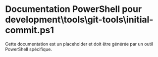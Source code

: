 # Documentation PowerShell pour development\tools\git-tools\initial-commit.ps1

Cette documentation est un placeholder et doit être générée par un outil PowerShell spécifique.
